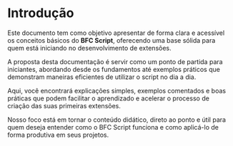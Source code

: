 # Introdução

Este documento tem como objetivo apresentar de forma clara e acessível os conceitos básicos do **BFC Script**, oferecendo uma base sólida para quem está iniciando no desenvolvimento de extensões.

A proposta desta documentação é servir como um ponto de partida para iniciantes, abordando desde os fundamentos até exemplos práticos que demonstram maneiras eficientes de utilizar o script no dia a dia.

Aqui, você encontrará explicações simples, exemplos comentados e boas práticas que podem facilitar o aprendizado e acelerar o processo de criação das suas primeiras extensões.

Nosso foco está em tornar o conteúdo didático, direto ao ponto e útil para quem deseja entender como o BFC Script funciona e como aplicá-lo de forma produtiva em seus projetos.